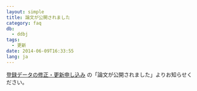 ```yaml
---
layout: simple
title: 論文が公開されました
category: faq
db:
  - ddbj
tags: 
  - 更新
date: 2014-06-09T16:33:55
lang: ja
---
```




<a href="/ddbj/update-form.html">登録データの修正・更新申し込み</a> の「論文が公開されました」よりお知らせください。
